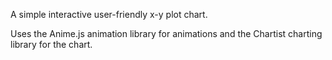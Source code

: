 A simple interactive user-friendly x-y plot chart.

Uses the Anime.js animation library for animations and the Chartist charting library for the chart.